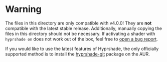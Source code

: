 # Warning

The files in this directory are only compatible with v4.0.0! They are **not**
compatible with the latest stable release. Additionally, manually copying the
files in this directory should not be necessary. If activating a shader with
`hyprshade on` does not work out of the box, feel free to [open a bug report].

[open a bug report]: https://github.com/loqusion/hyprshade/issues/new?template=bug_report.yml

If you would like to use the latest features of Hyprshade, the only officially
supported method is to install the [hyprshade-git] package on the AUR.

[hyprshade-git]: https://aur.archlinux.org/packages/hyprshade-git
